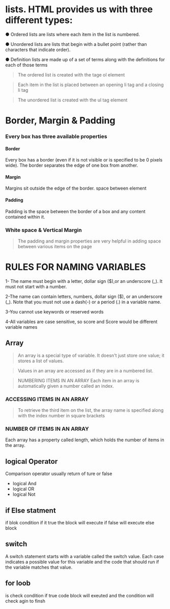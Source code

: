 #  lists. HTML provides us with three different types:


● Ordered lists are lists where each item in the list is 
numbered.

● Unordered lists are lists that begin with a bullet point 
(rather than characters that indicate order).

● Definition lists are made up of a set of terms along with the 
definitions for each of those terms

>The ordered list is created with 
>the  tage ol element

>Each item in the list is placed 
>between an opening li tag 
>and a closing li tag


>The unordered list is created 
>with the ul tag element

# Border, Margin & Padding

### Every box has three available properties 

#### Border
Every box has a border (even if 
it is not visible or is specified to 
be 0 pixels wide). The border 
separates the edge of one box 
from another.

#### Margin
Margins sit outside the edge 
of the border. space between element

#### Padding
Padding is the space between 
the border of a box and any 
content contained within it. 

### White space & Vertical Margin
>The padding and margin properties 
>are very helpful in adding space 
>between various items on the page


# RULES FOR NAMING VARIABLES

1- The name must begin with 
a letter, dollar sign ($),or an 
underscore (_). It must not start 
with a number.

2-The name can contain letters, 
numbers, dollar sign ($), or an 
underscore (_). Note that you 
must not use a dash(-) or a 
period (.) in a variable name. 

3-You cannot use keywords or 
reserved words

4-All variables are case sensitive, 
so score and Score would be 
different variable names

## Array
>An array is a special type of variable. It doesn't 
>just store one value; it stores a list of values.

>Values in an array are accessed as if they are in 
>a numbered list. 

>NUMBERING ITEMS IN AN ARRAY 
>Each item in an array is automatically given a number 
>called an index.


### ACCESSING ITEMS IN AN ARRAY 
>To retrieve the third item on the 
>list, the array name is specified 
>along with the index number in 
>square brackets


### NUMBER OF ITEMS IN AN ARRAY 
Each array has a property called 
length, which holds the number 
of items in the array.


## logical Operator
Comparison operator usually return of ture or false 
- logical And 
- logical OR 
- logical Not

## if Else statment 
if blok condition if it true the block will execute if false will execute else block

## switch
A switch statement starts with a
variable called the switch value.
Each case indicates a possible
value for this variable and the
code that should run if the
variable matches that value.  
## for loob
is check condition if true code block will exeuted and the condition will check agin to finsh
